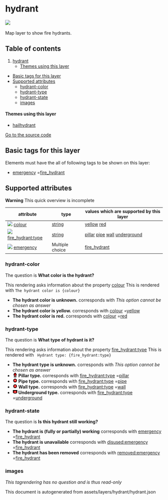 hydrant
=========



<img src='https://mapcomplete.osm.be/./assets/themes/hailhydrant/hydrant.svg' height="100px"> 

Map layer to show fire hydrants.

## Table of contents

1. [hydrant](#hydrant)
    * [Themes using this layer](#themes-using-this-layer)

- [Basic tags for this layer](#basic-tags-for-this-layer)
- [Supported attributes](#supported-attributes)
    + [hydrant-color](#hydrant-color)
    + [hydrant-type](#hydrant-type)
    + [hydrant-state](#hydrant-state)
    + [images](#images)

#### Themes using this layer

- [hailhydrant](https://mapcomplete.osm.be/hailhydrant)

[Go to the source code](../assets/layers/hydrant/hydrant.json)



Basic tags for this layer
---------------------------



Elements must have the all of following tags to be shown on this layer:

- <a href='https://wiki.openstreetmap.org/wiki/Key:emergency' target='_blank'>emergency</a>
  =<a href='https://wiki.openstreetmap.org/wiki/Tag:emergency%3Dfire_hydrant' target='_blank'>fire_hydrant</a>

Supported attributes
----------------------



**Warning** This quick overview is incomplete

attribute | type | values which are supported by this layer
----------- | ------ | ------------------------------------------
[<img src='https://mapcomplete.osm.be/assets/svg/statistics.svg' height='18px'>](https://taginfo.openstreetmap.org/keys/colour#values) [colour](https://wiki.openstreetmap.org/wiki/Key:colour) | [string](../SpecialInputElements.md#string) | [yellow](https://wiki.openstreetmap.org/wiki/Tag:colour%3Dyellow) [red](https://wiki.openstreetmap.org/wiki/Tag:colour%3Dred)
[<img src='https://mapcomplete.osm.be/assets/svg/statistics.svg' height='18px'>](https://taginfo.openstreetmap.org/keys/fire_hydrant:type#values) [fire_hydrant:type](https://wiki.openstreetmap.org/wiki/Key:fire_hydrant:type) | [string](../SpecialInputElements.md#string) | [pillar](https://wiki.openstreetmap.org/wiki/Tag:fire_hydrant:type%3Dpillar) [pipe](https://wiki.openstreetmap.org/wiki/Tag:fire_hydrant:type%3Dpipe) [wall](https://wiki.openstreetmap.org/wiki/Tag:fire_hydrant:type%3Dwall) [underground](https://wiki.openstreetmap.org/wiki/Tag:fire_hydrant:type%3Dunderground)
[<img src='https://mapcomplete.osm.be/assets/svg/statistics.svg' height='18px'>](https://taginfo.openstreetmap.org/keys/emergency#values) [emergency](https://wiki.openstreetmap.org/wiki/Key:emergency) | Multiple choice | [fire_hydrant](https://wiki.openstreetmap.org/wiki/Tag:emergency%3Dfire_hydrant) [](https://wiki.openstreetmap.org/wiki/Tag:emergency%3D) [](https://wiki.openstreetmap.org/wiki/Tag:emergency%3D)

### hydrant-color

The question is **What color is the hydrant?**

This rendering asks information about the property  [colour](https://wiki.openstreetmap.org/wiki/Key:colour)
This is rendered with `The hydrant color is {colour}`

- **The hydrant color is unknown.** corresponds with _This option cannot be chosen as answer_
- **The hydrant color is yellow.** corresponds
  with <a href='https://wiki.openstreetmap.org/wiki/Key:colour' target='_blank'>colour</a>
  =<a href='https://wiki.openstreetmap.org/wiki/Tag:colour%3Dyellow' target='_blank'>yellow</a>
- **The hydrant color is red.** corresponds
  with <a href='https://wiki.openstreetmap.org/wiki/Key:colour' target='_blank'>colour</a>
  =<a href='https://wiki.openstreetmap.org/wiki/Tag:colour%3Dred' target='_blank'>red</a>

### hydrant-type

The question is **What type of hydrant is it?**

This rendering asks information about the
property  [fire_hydrant:type](https://wiki.openstreetmap.org/wiki/Key:fire_hydrant:type)
This is rendered with ` Hydrant type: {fire_hydrant:type}`

- **The hydrant type is unknown.** corresponds with _This option cannot be chosen as answer_
- **<img style="width:15px" src="./assets/themes/hailhydrant/hydrant_pillar.svg" /> Pillar type.** corresponds
  with <a href='https://wiki.openstreetmap.org/wiki/Key:fire_hydrant:type' target='_blank'>fire_hydrant:type</a>
  =<a href='https://wiki.openstreetmap.org/wiki/Tag:fire_hydrant:type%3Dpillar' target='_blank'>pillar</a>
- **<img style="width:15px" src="./assets/themes/hailhydrant/hydrant_unknown.svg" /> Pipe type.** corresponds
  with <a href='https://wiki.openstreetmap.org/wiki/Key:fire_hydrant:type' target='_blank'>fire_hydrant:type</a>
  =<a href='https://wiki.openstreetmap.org/wiki/Tag:fire_hydrant:type%3Dpipe' target='_blank'>pipe</a>
- **<img style="width:15px" src="./assets/themes/hailhydrant/hydrant_unknown.svg" /> Wall type.** corresponds
  with <a href='https://wiki.openstreetmap.org/wiki/Key:fire_hydrant:type' target='_blank'>fire_hydrant:type</a>
  =<a href='https://wiki.openstreetmap.org/wiki/Tag:fire_hydrant:type%3Dwall' target='_blank'>wall</a>
- **<img style="width:15px" src="./assets/themes/hailhydrant/hydrant_underground.svg" /> Underground type.** corresponds
  with <a href='https://wiki.openstreetmap.org/wiki/Key:fire_hydrant:type' target='_blank'>fire_hydrant:type</a>
  =<a href='https://wiki.openstreetmap.org/wiki/Tag:fire_hydrant:type%3Dunderground' target='_blank'>underground</a>

### hydrant-state

The question is **Is this hydrant still working?**

- **The hydrant is (fully or partially) working** corresponds
  with <a href='https://wiki.openstreetmap.org/wiki/Key:emergency' target='_blank'>emergency</a>
  =<a href='https://wiki.openstreetmap.org/wiki/Tag:emergency%3Dfire_hydrant' target='_blank'>fire_hydrant</a>
- **The hydrant is unavailable** corresponds
  with <a href='https://wiki.openstreetmap.org/wiki/Key:disused:emergency' target='_blank'>disused:emergency</a>
  =<a href='https://wiki.openstreetmap.org/wiki/Tag:disused:emergency%3Dfire_hydrant' target='_blank'>fire_hydrant</a>
- **The hydrant has been removed** corresponds
  with <a href='https://wiki.openstreetmap.org/wiki/Key:removed:emergency' target='_blank'>removed:emergency</a>
  =<a href='https://wiki.openstreetmap.org/wiki/Tag:removed:emergency%3Dfire_hydrant' target='_blank'>fire_hydrant</a>

### images

_This tagrendering has no question and is thus read-only_

This document is autogenerated from assets/layers/hydrant/hydrant.json